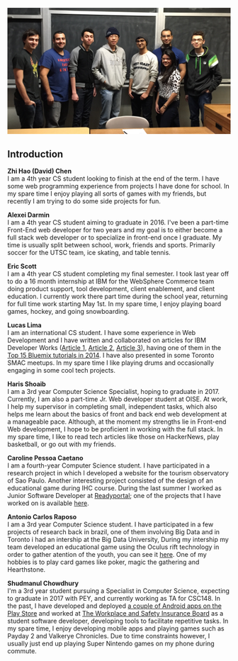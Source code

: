 <img src="TEAM_PHOTO.jpg" /> <br />

## Introduction

__Zhi Hao (David) Chen__<br />
I am a 4th year CS student looking to finish at the end of the term.  I have some web programming experience from projects I have done for school.  In my spare time I enjoy playing all sorts of games with my friends, but recently I am trying to do some side projects for fun.

__Alexei Darmin__<br />
I am a 4th year CS student aiming to graduate in 2016.  I've been a part-time Front-End web developer for two years and my goal is to either become a full stack web developer or to specialize in front-end once I graduate. My time is usually split between school, work, friends and sports. Primarily soccer for the UTSC team, ice skating, and table tennis.

__Eric Scott__<br />
I am a 4th year CS student completing my final semester.  I took last year off to do a 16 month internship at IBM for the WebSphere Commerce team doing product support, tool development, client enablement, and client education. I currently work there part time during the school year, returning for full time work starting May 1st. In my spare time, I enjoy playing board games, hockey, and going snowboarding.  

__Lucas Lima__  
I am an international CS student. I have some experience in Web Development and I have written and collaborated on articles for IBM Developer Works ([Article 1](http://www.ibm.com/developerworks/cloud/library/cl-blograils-app/index.html), [Article 2](http://www.ibm.com/developerworks/data/library/techarticle/dm-1408-arduino-iot-app/index.html), [Article 3](http://www.ibm.com/developerworks/analytics/library/ba-muse-toycar-app/index.html)), having one of them in the [Top 15 Bluemix tutorials in 2014](http://www.ibm.com/developerworks/cloud/library/cl-bestoflbluemix2014/index.html). I have also presented in some Toronto SMAC meetups. In my spare time I like playing drums and occasionally engaging in some cool tech projects. 

__Haris Shoaib__<br />
I am a 3rd year Computer Science Specialist, hoping to graduate in 2017. Currently, I am also a part-time Jr. Web developer student at OISE. At work, I help my supervisor in completing small, independent tasks, which also helps me learn about the basics of front and back end web development at a manageable pace. Although, at the moment my strengths lie in Front-end Web development, I hope to be proficient in working with the full stack. In my spare time, I like to read tech articles like those on HackerNews, play basketball, or go out with my friends. 

__Caroline Pessoa Caetano__<br />
I am a fourth-year Computer Science student. I have participated in a research project in which I developed a website for the tourism observatory of Sao Paulo. Another interesting project consisted of the design of an educational game during IHC course. During the last summer I worked as Junior Software Developer at [Readyportal](http://www.readyportal.com/); one of the projects that I have worked on is available [here](http://wizardriodejaneiro.com.br/).

__Antonio Carlos Raposo__<br />
I am a 3rd year Computer Science student. I have participated in a few projects of research back in brazil, one of them involving Big Data and in Toronto i had an intership at the Big Data University, During my intership my team developed an educational game using the Oculus rift technology in order to gather atention of the youth, you can see it [here](http://geovr.mybluemix.net/). One of my hobbies is to play card games like poker, magic the gathering and Hearthstone.

__Shudmanul Chowdhury__<br />
I'm a 3rd year student pursuing a Specialist in Computer Science, expecting to graduate in 2017 with PEY, and currently working as TA for CSC148. In the past, I have developed and deployed [a couple of Android apps on the Play Store](https://play.google.com/store/apps/developer?id=Seedform) and worked at [The Workplace and Safety Insurance Board](http://www.wsib.on.ca/) as a student software developer, developing tools to facilitate repetitive tasks. In my spare time, I enjoy developing mobile apps and playing games such as Payday 2 and Valkerye Chronicles. Due to time constraints however, I usually just end up playing Super Nintendo games on my phone during commute.
